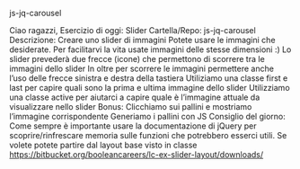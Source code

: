 js-jq-carousel

Ciao ragazzi,
Esercizio di oggi: Slider
Cartella/Repo: js-jq-carousel
Descrizione:
Creare uno slider di immagini
Potete usare le immagini che desiderate.
Per facilitarvi la vita usate immagini delle stesse dimensioni :)
Lo slider prevederà due frecce (icone) che permettono di scorrere tra le immagini dello slider
In oltre per scorrere le immagini permettere anche l’uso delle frecce sinistra e destra della tastiera
Utiliziamo una classe first e last  per capire quali sono la prima e ultima immagine dello slider
Utilizziamo una classe active per aiutarci a capire quale è l’immagine attuale da visualizzare nello slider
Bonus:
Clicchiamo sui pallini e mostriamo l’immagine corrispondente
Generiamo i pallini con JS
Consiglio del giorno:
Come sempre è importante usare la documentazione di jQuery per scoprire/rinfrescare memoria sulle funzioni che potrebbero esserci utili.
Se volete potete partire dal layout base visto in classe
https://bitbucket.org/booleancareers/lc-ex-slider-layout/downloads/